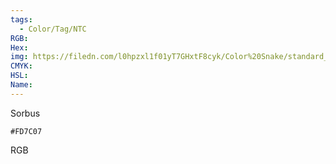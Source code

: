 ```yaml
---
tags:
  - Color/Tag/NTC
RGB:
Hex:
img: https://filedn.com/l0hpzxl1f01yT7GHxtF8cyk/Color%20Snake/standard_csv_to_svg/%23/FD7C07.svg
CMYK:
HSL:
Name:
---
```

Sorbus
```palette
#FD7C07
```
RGB
